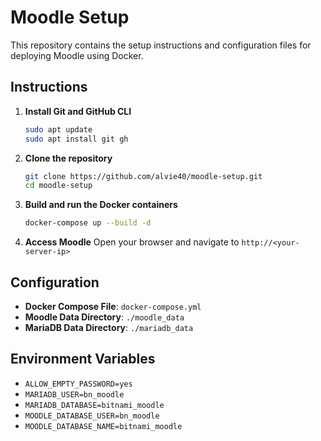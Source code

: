 # Moodle Setup

This repository contains the setup instructions and configuration files for deploying Moodle using Docker.

## Instructions

1. **Install Git and GitHub CLI**
   ```sh
   sudo apt update
   sudo apt install git gh
   ```

2. **Clone the repository**
   ```sh
   git clone https://github.com/alvie40/moodle-setup.git
   cd moodle-setup
   ```

3. **Build and run the Docker containers**
   ```sh
   docker-compose up --build -d
   ```

4. **Access Moodle**
   Open your browser and navigate to `http://<your-server-ip>`

## Configuration

- **Docker Compose File**: `docker-compose.yml`
- **Moodle Data Directory**: `./moodle_data`
- **MariaDB Data Directory**: `./mariadb_data`

## Environment Variables

- `ALLOW_EMPTY_PASSWORD=yes`
- `MARIADB_USER=bn_moodle`
- `MARIADB_DATABASE=bitnami_moodle`
- `MOODLE_DATABASE_USER=bn_moodle`
- `MOODLE_DATABASE_NAME=bitnami_moodle`

